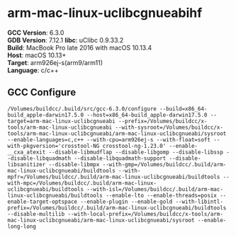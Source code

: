 # arm-mac-linux-uclibcgnueabihf
**GCC Version**: 6.3.0  
**GDB Version**: 7.12.1
**libc**: uClibc 0.9.33.2  
**Build**: MacBook Pro late 2016 with macOS 10.13.4  
**Host**: macOS 10.13+  
**Target**: arm926ej-s(arm9/arm11)  
**Language**: c/c++ 

## GCC Configure
`/Volumes/buildcc/.build/src/gcc-6.3.0/configure --build=x86_64-build_apple-darwin17.5.0 --host=x86_64-build_apple-darwin17.5.0 --target=arm-mac-linux-uclibcgnueabi --prefix=/Volumes/buildcc/x-tools/arm-mac-linux-uclibcgnueabi --with-sysroot=/Volumes/buildcc/x-tools/arm-mac-linux-uclibcgnueabi/arm-mac-linux-uclibcgnueabi/sysroot --enable-languages=c,c++ --with-cpu=arm926ej-s --with-float=soft --with-pkgversion='crosstool-NG crosstool-ng-1.23.0' --enable-__cxa_atexit --disable-libmudflap --disable-libgomp --disable-libssp --disable-libquadmath --disable-libquadmath-support --disable-libsanitizer --disable-libmpx --with-gmp=/Volumes/buildcc/.build/arm-mac-linux-uclibcgnueabi/buildtools --with-mpfr=/Volumes/buildcc/.build/arm-mac-linux-uclibcgnueabi/buildtools --with-mpc=/Volumes/buildcc/.build/arm-mac-linux-uclibcgnueabi/buildtools --with-isl=/Volumes/buildcc/.build/arm-mac-linux-uclibcgnueabi/buildtools --enable-lto --enable-threads=posix --enable-target-optspace --enable-plugin --enable-gold --with-libintl-prefix=/Volumes/buildcc/.build/arm-mac-linux-uclibcgnueabi/buildtools --disable-multilib --with-local-prefix=/Volumes/buildcc/x-tools/arm-mac-linux-uclibcgnueabi/arm-mac-linux-uclibcgnueabi/sysroot --enable-long-long`
